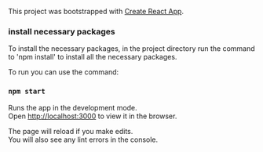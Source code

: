 This project was bootstrapped with [Create React App](https://github.com/facebook/create-react-app).

### install necessary packages
To install the necessary packages, in the project directory run the command to 'npm install' to install all the necessary packages.

To run you can use the command:

### `npm start`

Runs the app in the development mode.<br>
Open [http://localhost:3000](http://localhost:3000) to view it in the browser.

The page will reload if you make edits.<br>
You will also see any lint errors in the console.
